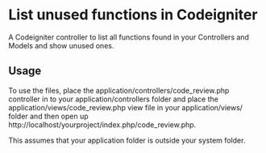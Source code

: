 List unused functions in Codeigniter
====================================

A Codeigniter controller to list all functions found in your Controllers and Models and show unused ones.

Usage
-----

To use the files, place the application/controllers/code_review.php controller in to your application/controllers folder and place the application/views/code_review.php view file in your application/views/ folder and then open up http://localhost/yourproject/index.php/code_review.php.

This assumes that your application folder is outside your system folder.